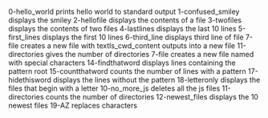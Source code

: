 0-hello_world prints hello world to standard output
1-confused_smiley displays the smiley
2-hellofile displays the contents of a file
3-twofiles displays the contents of two files
4-lastlines displays the last 10 lines
5-first_lines displays the first 10 lines
6-third_line displays third line of file
7-file creates a new file with textls_cwd_content outputs into a new file
11-directories gives the number of directories
7-file creates a new file named with special characters
14-findthatword displays lines containing the pattern root
15-countthatword counts the number of lines with a pattern
17-hidethisword displays the lines without the pattern
18-letteronly displays the files that begin with a letter
10-no_more_js deletes all the js files
11-directories counts the number of directories
12-newest_files displays the 10 newest files
19-AZ replaces characters
